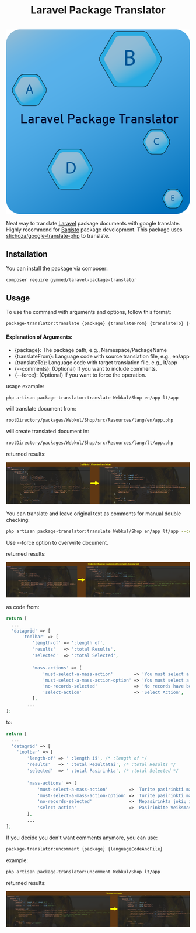 <h1 align="center">
    Laravel Package Translator
</h1>
<br/>
<div align="center">
  <img src="./preview/images/1-PackageTranslator.png" alt="Laravel Package Translator Logo."/>
</div>

Neat way to translate [Laravel](https://github.com/laravel/laravel) package documents with google translate. Highly recommend for [Bagisto](https://github.com/bagisto/bagisto) package development.
This package uses [stichoza/google-translate-php](https://github.com/Stichoza/google-translate-php) to translate.

## Installation

You can install the package via composer:

```bash
composer require gymmed/laravel-package-translator
```

## Usage

To use the command with arguments and options, follow this format:

```bash
package-translator:translate {package} {translateFrom} {translateTo} {--comments} {--force}
```

#### Explanation of Arguments:

-   {package}: The package path, e.g., Namespace/PackageName
-   {translateFrom}: Language code with source translation file, e.g., en/app
-   {translateTo}: Language code with target translation file, e.g., lt/app
-   {--comments}: (Optional) If you want to include comments.
-   {--force}: (Optional) If you want to force the operation.

usage example:

```bash
php artisan package-translator:translate Webkul/Shop en/app lt/app
```

will translate document from:

```bash
rootDirectory/packages/Webkul/Shop/src/Resources/lang/en/app.php
```

will create translated document in:

```bash
rootDirectory/packages/Webkul/Shop/src/Resources/lang/lt/app.php
```

returned results:

<div align="center">
  <img src="./preview/images/EN-TO-LT.png" alt="Translation results."/>
</div>

You can translate and leave original text as comments for manual double checking:

```bash
php artisan package-translator:translate Webkul/Shop en/app lt/app --comments --force
```

Use --force option to overwrite document.

returned results:

<div align="center">
  <img src="./preview/images/EN-TO-LT-Comments.png" alt="Translation results with comments."/>
</div>

as code from:

```php
return [
  ...
  'datagrid' => [
      'toolbar' => [
          'length-of' => ':length of',
          'results'   => ':total Results',
          'selected'  => ':total Selected',

          'mass-actions' => [
              'must-select-a-mass-action'        => 'You must select a mass action.',
              'must-select-a-mass-action-option' => 'You must select a mass action\'s option.',
              'no-records-selected'              => 'No records have been selected.',
              'select-action'                    => 'Select Action',
          ],
        ...
];
```

to:

```php
return [
  ...
  'datagrid' => [
    'toolbar' => [
        'length-of' => ' :length iš', /* :length of */
        'results'   => ' :total Rezultatai', /* :total Results */
        'selected'  => ' :total Pasirinkta', /* :total Selected */

        'mass-actions' => [
            'must-select-a-mass-action'        => 'Turite pasirinkti masinį veiksmą.', /* You must select a mass action. */
            'must-select-a-mass-action-option' => 'Turite pasirinkti masinio veiksmo parinktį.', /* You must select a mass action\'s option. */
            'no-records-selected'              => 'Nepasirinkta jokių įrašų.', /* No records have been selected. */
            'select-action'                    => 'Pasirinkite Veiksmas', /* Select Action */
        ],
        ...
];
```

If you decide you don't want comments anymore, you can use:

```bash
package-translator:uncomment {package} {languageCodeAndFile}
```

example:

```bash
php artisan package-translator:uncomment Webkul/Shop lt/app
```

returned results:

<div align="center">
  <img src="./preview/images/EN-TO-LT-Uncomment.png" alt="Translation results with removed comments."/>
</div>
